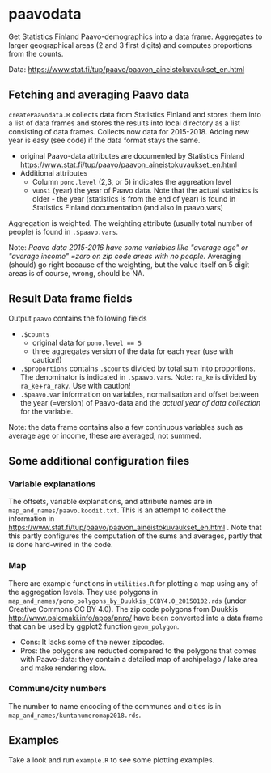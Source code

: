 # paavodata
Get Statistics Finland Paavo-demographics into a data frame. Aggregates to larger geographical areas (2 and 3 first digits) and computes proportions from the counts.

Data: https://www.stat.fi/tup/paavo/paavon_aineistokuvaukset_en.html

## Fetching and averaging Paavo data

`createPaavodata.R` collects data from Statistics Finland and stores them into a list of data frames and stores the 
results into local directory as a list consisting of data frames. Collects now data for 2015-2018. Adding new year is easy (see code) if the data format stays the same. 

  - original Paavo-data attributes are documented by Statistics Finland https://www.stat.fi/tup/paavo/paavon_aineistokuvaukset_en.html
  - Additional attributes
    - Column `pono.level` (2,3, or 5) indicates the aggreation level
    -  `vuosi` (year) the year of Paavo data. Note that the actual statistics is older - the year (statistics is from the end of year) is found in Statistics Finland documentation (and also in paavo.vars)

Aggregation is weighted. The weighting attribute (usually total number of people) is found in `.$paavo.vars`.

Note: *Paavo data 2015-2016 have some variables like "average age" or "average income" =zero on zip code areas with no people.* Averaging (should) go right because of the weighting, but the value itself on 5 digit areas is of course, wrong, should be NA. 

## Result Data frame fields

Output `paavo` contains the following fields
 - `.$counts`
   - original data for `pono.level == 5`
   - three aggregates version of the data for each year (use with caution!)
 - `.$proportions` contains `.$counts` divided by total sum into proportions. The denominator is indicated in `.$paavo.vars`. 
 Note: `ra_ke` is divided by `ra_ke`+`ra_raky`. Use with caution!
 - `.$paavo.var` information on variables, normalisation and offset between the year (=version) of Paavo-data and the *actual year of data collection* for the variable.

Note: the data frame contains also a few continuous variables such as average age or income, these are averaged, not summed.

## Some additional configuration files 

### Variable explanations

The offsets, variable explanations, and attribute names are in `map_and_names/paavo.koodit.txt`. This is an attempt to collect the information in https://www.stat.fi/tup/paavo/paavon_aineistokuvaukset_en.html . Note that this partly configures the computation of the sums and averages, partly that is done hard-wired in the code. 

### Map

There are example functions in `utilities.R` for plotting a map using any of the aggregation levels. They use polygons in `map_and_names/pono_polygons_by_Duukkis_CCBY4.0_20150102.rds` (under Creative Commons CC BY 4.0). The zip code polygons from Duukkis http://www.palomaki.info/apps/pnro/ have been converted into a data frame that can be used by ggplot2 function `geom_polygon`. 

  - Cons: It lacks some of the newer zipcodes. 
  - Pros: the polygons are reducted compared to the polygons that comes with Paavo-data: they contain a detailed map of archipelago / lake area and make rendering slow. 
  
### Commune/city numbers 

The number to name encoding of the communes and cities is in `map_and_names/kuntanumeromap2018.rds`.

## Examples

Take a look and run `example.R` to see some plotting examples.
  


